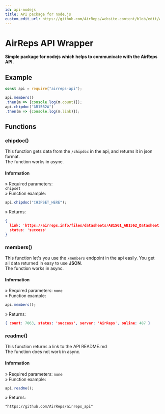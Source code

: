 ```yaml
---
id: api-nodejs
title: API package for node.js
custom_edit_url: https://github.com/AirReps/website-content/blob/edit/api-nodejs.md
---
```


# AirReps API Wrapper  
**Simple package for nodejs which helps to communicate with the AirReps API.**  
## Example 
```js
const api = require("airreps-api");

api.members()
.then(m => {console.log(m.count)});
api.chipdoc("AB1562A")
.then(m => {console.log(m.link)});
```  
  
## Functions  
  
### **chipdoc()**  
This function gets data from the ``/chipdoc`` in the api, and returns it in json format.  
The function works in async.  
#### Information  
» Required parameters:  
``chipset``  
» Function example:  
```js
api.chipdoc("CHIPSET_HERE");
```  
» Returns:
```json
{
  link: 'https://airreps.info/files/datasheets/AB1561_AB1562_Datasheet.pdf',
  status: 'success'
}
```  
  
### **members()**  
This function let's you use the ``/members`` endpoint in the api easily. You get all data returned in easy to use **JSON**.  
The function works in async.  
#### Information  
» Required parameters:
``none``  
» Function example:  
```js
api.members();
```  
» Returns: 
```json
{ count: 7063, status: 'success', server: 'AirReps', online: 487 }
```  
  
### **readme()**  
This function returns a link to the API README.md  
The function does not work in async.  
#### Information  
» Required parameters:
``none``  
» Function example:  
```js
api.readme();
```  
» Returns: 
```
"https://github.com/AirReps/airreps_api"
```  
  
